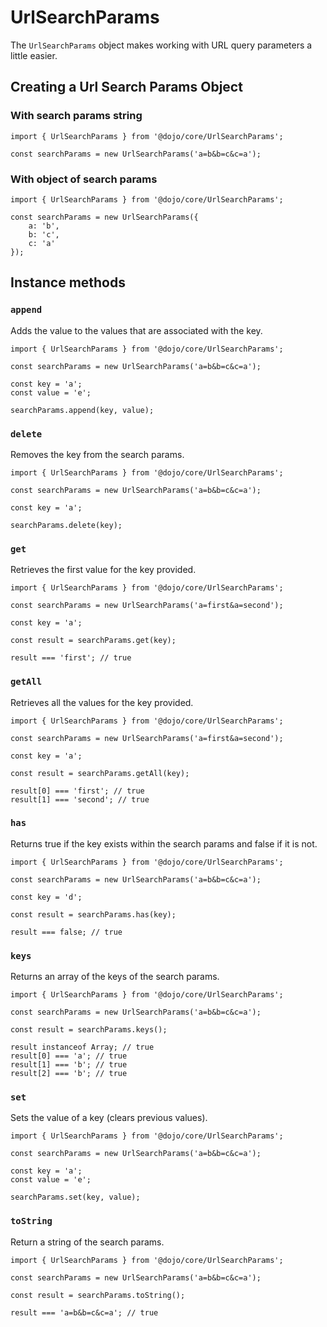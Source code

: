 # UrlSearchParams

The `UrlSearchParams` object makes working with URL query parameters a little easier.

## Creating a Url Search Params Object

### With search params string

```
import { UrlSearchParams } from '@dojo/core/UrlSearchParams';

const searchParams = new UrlSearchParams('a=b&b=c&c=a');
```

### With object of search params

```
import { UrlSearchParams } from '@dojo/core/UrlSearchParams';

const searchParams = new UrlSearchParams({
	a: 'b',
	b: 'c',
	c: 'a'
});
```

## Instance methods

### `append`

Adds the value to the values that are associated with the key.

```
import { UrlSearchParams } from '@dojo/core/UrlSearchParams';

const searchParams = new UrlSearchParams('a=b&b=c&c=a');

const key = 'a';
const value = 'e';

searchParams.append(key, value);
```

### `delete`

Removes the key from the search params.

```
import { UrlSearchParams } from '@dojo/core/UrlSearchParams';

const searchParams = new UrlSearchParams('a=b&b=c&c=a');

const key = 'a';

searchParams.delete(key);
```

### `get`

Retrieves the first value for the key provided.

```
import { UrlSearchParams } from '@dojo/core/UrlSearchParams';

const searchParams = new UrlSearchParams('a=first&a=second');

const key = 'a';

const result = searchParams.get(key);

result === 'first'; // true
```

### `getAll`

Retrieves all the values for the key provided.

```
import { UrlSearchParams } from '@dojo/core/UrlSearchParams';

const searchParams = new UrlSearchParams('a=first&a=second');

const key = 'a';

const result = searchParams.getAll(key);

result[0] === 'first'; // true
result[1] === 'second'; // true
```

### `has`

Returns true if the key exists within the search params and false if it is not.

```
import { UrlSearchParams } from '@dojo/core/UrlSearchParams';

const searchParams = new UrlSearchParams('a=b&b=c&c=a');

const key = 'd';

const result = searchParams.has(key);

result === false; // true
```

### `keys`

Returns an array of the keys of the search params.

```
import { UrlSearchParams } from '@dojo/core/UrlSearchParams';

const searchParams = new UrlSearchParams('a=b&b=c&c=a');

const result = searchParams.keys();

result instanceof Array; // true
result[0] === 'a'; // true
result[1] === 'b'; // true
result[2] === 'b'; // true
```

### `set`

Sets the value of a key (clears previous values).

```
import { UrlSearchParams } from '@dojo/core/UrlSearchParams';

const searchParams = new UrlSearchParams('a=b&b=c&c=a');

const key = 'a';
const value = 'e';

searchParams.set(key, value);
```

### `toString`

Return a string of the search params.

```
import { UrlSearchParams } from '@dojo/core/UrlSearchParams';

const searchParams = new UrlSearchParams('a=b&b=c&c=a');

const result = searchParams.toString();

result === 'a=b&b=c&c=a'; // true
```
